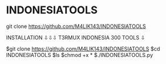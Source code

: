 # INDONESIATOOLS
git clone https://github.com/M4LIK143/INDONESIATOOLS


INSTALLATION ⇩⇩⇩
T3RMUX INDONESIA 300 TOOLS ⇩

$git clone https://github.com/M4LIK143/INDONESIATOOLS
$cd INDONESIATOOLS
$ls
$chmod +x *
$./INDONESIATOOLS.py
